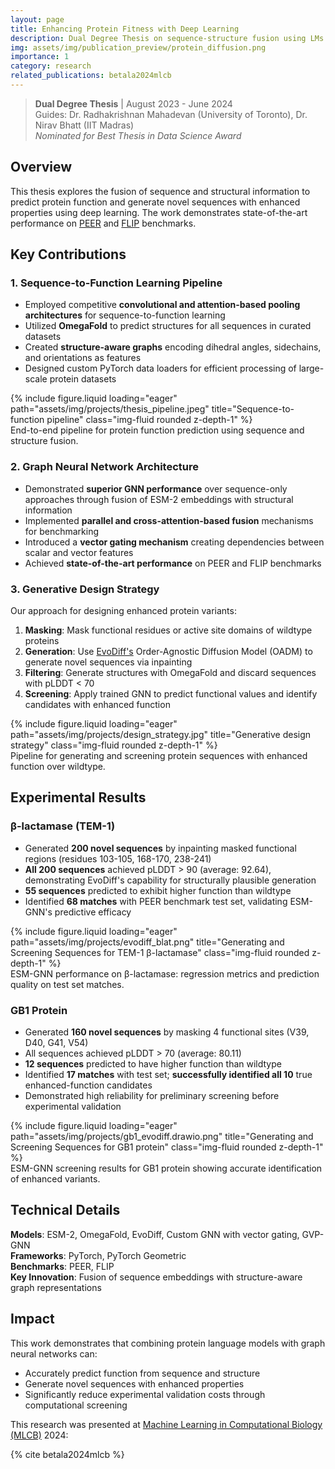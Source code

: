 ```yaml
---
layout: page
title: Enhancing Protein Fitness with Deep Learning
description: Dual Degree Thesis on sequence-structure fusion using LMs and GNNs for function prediction and generative sequence design
img: assets/img/publication_preview/protein_diffusion.png
importance: 1
category: research
related_publications: betala2024mlcb
---
```


> **Dual Degree Thesis** | August 2023 - June 2024  
> Guides: Dr. Radhakrishnan Mahadevan (University of Toronto), Dr. Nirav Bhatt (IIT Madras)  
> _Nominated for Best Thesis in Data Science Award_

## Overview

This thesis explores the fusion of sequence and structural information to predict protein function and generate novel sequences with enhanced properties using deep learning. The work demonstrates state-of-the-art performance on [PEER](https://openreview.net/forum?id=QgTZ56-zJou) and [FLIP](https://openreview.net/forum?id=p2dMLEwL8tF) benchmarks.

## Key Contributions

### 1. Sequence-to-Function Learning Pipeline

- Employed competitive **convolutional and attention-based pooling architectures** for sequence-to-function learning
- Utilized **OmegaFold** to predict structures for all sequences in curated datasets
- Created **structure-aware graphs** encoding dihedral angles, sidechains, and orientations as features
- Designed custom PyTorch data loaders for efficient processing of large-scale protein datasets

<div class="row">
    <div class="col-sm mt-3 mt-md-0">
        {% include figure.liquid loading="eager" path="assets/img/projects/thesis_pipeline.jpeg" title="Sequence-to-function pipeline" class="img-fluid rounded z-depth-1" %}
    </div>
</div>
<div class="caption">
    End-to-end pipeline for protein function prediction using sequence and structure fusion.
</div>

### 2. Graph Neural Network Architecture

- Demonstrated **superior GNN performance** over sequence-only approaches through fusion of ESM-2 embeddings with structural information
- Implemented **parallel and cross-attention-based fusion** mechanisms for benchmarking
- Introduced a **vector gating mechanism** creating dependencies between scalar and vector features
- Achieved **state-of-the-art performance** on PEER and FLIP benchmarks

### 3. Generative Design Strategy

Our approach for designing enhanced protein variants:

1. **Masking**: Mask functional residues or active site domains of wildtype proteins
2. **Generation**: Use [EvoDiff's](https://www.biorxiv.org/content/10.1101/2023.09.11.556673v1) Order-Agnostic Diffusion Model (OADM) to generate novel sequences via inpainting
3. **Filtering**: Generate structures with OmegaFold and discard sequences with pLDDT < 70
4. **Screening**: Apply trained GNN to predict functional values and identify candidates with enhanced function

<div class="row">
    <div class="col-sm mt-3 mt-md-0">
        {% include figure.liquid loading="eager" path="assets/img/projects/design_strategy.jpg" title="Generative design strategy" class="img-fluid rounded z-depth-1" %}
    </div>
</div>
<div class="caption">
    Pipeline for generating and screening protein sequences with enhanced function over wildtype.
</div>

## Experimental Results

### β-lactamase (TEM-1)

- Generated **200 novel sequences** by inpainting masked functional regions (residues 103-105, 168-170, 238-241)
- **All 200 sequences** achieved pLDDT > 90 (average: 92.64), demonstrating EvoDiff's capability for structurally plausible generation
- **55 sequences** predicted to exhibit higher function than wildtype
- Identified **68 matches** with PEER benchmark test set, validating ESM-GNN's predictive efficacy

<div class="row">
    <div class="col-sm mt-3 mt-md-0">
        {% include figure.liquid loading="eager" path="assets/img/projects/evodiff_blat.png" title="Generating and Screening Sequences for TEM-1 β-lactamase" class="img-fluid rounded z-depth-1" %}
    </div>
</div>
<div class="caption">
    ESM-GNN performance on β-lactamase: regression metrics and prediction quality on test set matches.
</div>

### GB1 Protein

- Generated **160 novel sequences** by masking 4 functional sites (V39, D40, G41, V54)
- All sequences achieved pLDDT > 70 (average: 80.11)
- **12 sequences** predicted to have higher function than wildtype
- Identified **17 matches** with test set; **successfully identified all 10** true enhanced-function candidates
- Demonstrated high reliability for preliminary screening before experimental validation

<div class="row">
    <div class="col-sm mt-3 mt-md-0">
        {% include figure.liquid loading="eager" path="assets/img/projects/gb1_evodiff.drawio.png" title="Generating and Screening Sequences for GB1 protein" class="img-fluid rounded z-depth-1" %}
    </div>
</div>
<div class="caption">
    ESM-GNN screening results for GB1 protein showing accurate identification of enhanced variants.
</div>

## Technical Details

**Models**: ESM-2, OmegaFold, EvoDiff, Custom GNN with vector gating, GVP-GNN  
**Frameworks**: PyTorch, PyTorch Geometric  
**Benchmarks**: PEER, FLIP  
**Key Innovation**: Fusion of sequence embeddings with structure-aware graph representations

## Impact

This work demonstrates that combining protein language models with graph neural networks can:

- Accurately predict function from sequence and structure
- Generate novel sequences with enhanced properties
- Significantly reduce experimental validation costs through computational screening

This research was presented at [Machine Learning in Computational Biology (MLCB)](https://sites.google.com/cs.washington.edu/mlcb2024/) 2024:

{% cite betala2024mlcb %}
